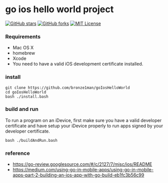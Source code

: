 go ios hello world project
=============
[![GitHub stars](https://img.shields.io/github/stars/bronze1man/goIosHelloWorld.svg)](https://github.com/bronze1man/goIosHelloWorld/stargazers)
[![GitHub forks](https://img.shields.io/github/forks/bronze1man/goIosHelloWorld.svg)](https://github.com/bronze1man/goIosHelloWorld/network)
[![MIT License](http://img.shields.io/badge/license-MIT-blue.svg?style=flat-square)](https://github.com/bronze1man/goIosHelloWorld/blob/master/LICENSE)

### Requirements
* Mac OS X
* homebrew
* Xcode
* You need to have a valid iOS development certificate installed.

### install
```
git clone https://github.com/bronze1man/goIosHelloWorld
cd goIosHelloWorld
bash ./install.bash
```

### build and run
To run a program on an iDevice, first make sure you have a valid developer
certificate and have setup your iDevice properly to run apps signed by your
developer certificate.
```
bash ./buildAndRun.bash
```

### reference
* https://go-review.googlesource.com/#/c/2127/7/misc/ios/README
* https://medium.com/using-go-in-mobile-apps/using-go-in-mobile-apps-part-2-building-an-ios-app-with-go-build-eb1fc3b56c99
